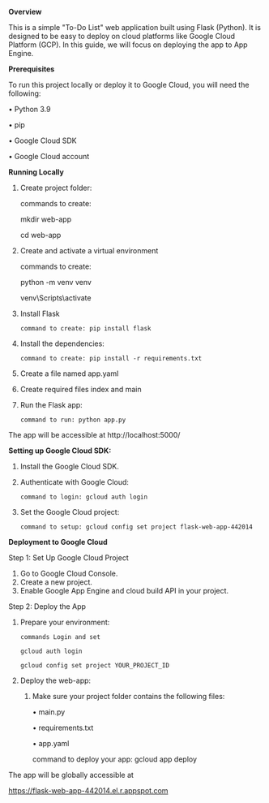 **Overview**

This is a simple "To-Do List" web application built using Flask (Python). It is designed to be easy to deploy on cloud platforms like Google Cloud Platform (GCP). In this guide, we will focus on deploying the app to App Engine.

**Prerequisites**

To run this project locally or deploy it to Google Cloud, you will need the following:

•	Python 3.9

•	pip 

•	Google Cloud SDK 

•	Google Cloud account 

**Running Locally**

1.	Create project folder:
   
   	commands to create:

	mkdir web-app

	cd web-app

3.	Create and activate a virtual environment
   
	commands to create:

	python -m venv venv

	venv\Scripts\activate

5.	Install Flask

    	command to create: pip install flask
  	
7.	Install the dependencies:
   
    	command to create: pip install -r requirements.txt
  	
9.	Create a file named app.yaml
   
10.	Create required files index and main
    
12.	Run the Flask app:
    
    	command to run: python app.py

The app will be accessible at http://localhost:5000/ 

**Setting up Google Cloud SDK:**

1.	Install the Google Cloud SDK.
   
2.	Authenticate with Google Cloud:
   
    	command to login: gcloud auth login
  	
3.	Set the Google Cloud project:
   
    	command to setup: gcloud config set project flask-web-app-442014
  	
**Deployment to Google Cloud**

Step 1: Set Up Google Cloud Project
1.	Go to Google Cloud Console.
2.	Create a new project.
3.	Enable Google App Engine and cloud build API in your project.
   
Step 2: Deploy the App
1.	Prepare your environment:
   
        commands Login and set
  	
        gcloud auth login
  	
        gcloud config set project YOUR_PROJECT_ID
  	
2.	Deploy the web-app:
   	 1. Make sure your project folder contains the following files:

    	• main.py
  	
    	• requirements.txt
  	
    	• app.yaml

    	
     	command to deploy your app: gcloud app deploy


The app will be globally accessible at

https://flask-web-app-442014.el.r.appspot.com


